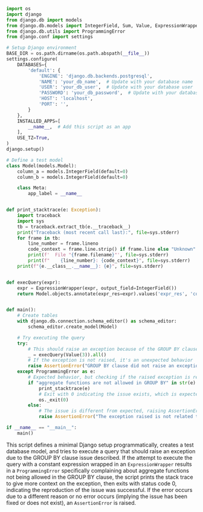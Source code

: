 ```python
import os
import django
from django.db import models
from django.db.models import IntegerField, Sum, Value, ExpressionWrapper
from django.db.utils import ProgrammingError
from django.conf import settings

# Setup Django environment
BASE_DIR = os.path.dirname(os.path.abspath(__file__))
settings.configure(
    DATABASES={
        'default': {
            'ENGINE': 'django.db.backends.postgresql',
            'NAME': 'your_db_name',  # Update with your database name
            'USER': 'your_db_user',  # Update with your database user
            'PASSWORD': 'your_db_password',  # Update with your database password
            'HOST': 'localhost',
            'PORT': '',
        }
    },
    INSTALLED_APPS=[
        __name__,  # Add this script as an app
    ],
    USE_TZ=True,
)
django.setup()

# Define a test model
class Model(models.Model):
    column_a = models.IntegerField(default=0)
    column_b = models.IntegerField(default=0)

    class Meta:
        app_label = __name__


def print_stacktrace(e: Exception):
    import traceback
    import sys
    tb = traceback.extract_tb(e.__traceback__)
    print("Traceback (most recent call last):", file=sys.stderr)
    for frame in tb:
        line_number = frame.lineno
        code_context = frame.line.strip() if frame.line else "Unknown"
        print(f'  File "{frame.filename}"', file=sys.stderr)
        print(f"    {line_number}: {code_context}", file=sys.stderr)
    print(f"{e.__class__.__name__}: {e}", file=sys.stderr)


def execQuery(expr):
    expr = ExpressionWrapper(expr, output_field=IntegerField())
    return Model.objects.annotate(expr_res=expr).values('expr_res', 'column_a').annotate(sum=Sum('column_b'))


def main():
    # Create tables
    with django.db.connection.schema_editor() as schema_editor:
        schema_editor.create_model(Model)

    # Try executing the query
    try:
        # This should raise an exception because of the GROUP BY clause issue
        _ = execQuery(Value(3)).all()
        # If the exception is not raised, it's an unexpected behavior
        raise AssertionError("GROUP BY clause did not raise an exception as expected")
    except ProgrammingError as e:
        # Expected behavior, but checking if the raised exception is related to GROUP BY or not
        if "aggregate functions are not allowed in GROUP BY" in str(e):
            print_stacktrace(e)
            # Exit with 0 indicating the issue exists, which is expected for reproduction
            os._exit(0)
        else:
            # The issue is different from expected, raising AssertionError
            raise AssertionError("The exception raised is not related to the aggregate functions in GROUP BY as expected.")

if __name__ == "__main__":
    main()
```
This script defines a minimal Django setup programmatically, creates a test database model, and tries to execute a query that should raise an exception due to the GROUP BY clause issue described. If the attempt to execute the query with a constant expression wrapped in an `ExpressionWrapper` results in a `ProgrammingError` specifically complaining about aggregate functions not being allowed in the GROUP BY clause, the script prints the stack trace to give more context on the exception, then exits with status code 0, indicating the reproduction of the issue was successful. If the error occurs due to a different reason or no error occurs (implying the issue has been fixed or does not exist), an `AssertionError` is raised.